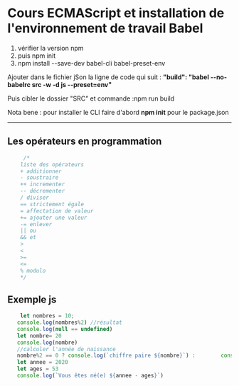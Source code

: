 # Cours ECMAScript et installation de l'environnement de travail **Babel**


1. vérifier la version npm
2. puis npm init
3. npm install --save-dev babel-cli babel-preset-env

Ajouter dans le fichier jSon la ligne de code qui suit : 
**"build": "babel --no-babelrc src -w -d js --preset=env"**

Puis cibler le dossier "SRC" et commande :npm run build

Nota bene : pour installer le CLI faire d'abord **npm init** pour le package.json

---
## Les opérateurs en programmation
```js
     /* 
    liste des opérateurs
    + additionner
    - soustraire
    ++ incrementer
    -- décrementer
    / diviser
    == strictement égale
    = affectation de valeur
    += ajouter une valeur
    -= enlever
    || ou
    && et
    >
    <
    >=
    <=
    % modulo
    */
```
## Exemple js
```js
    let nombres = 10;
   console.log(nombres%2) //résultat
   console.log(null == undefined)
   let nombre= 20
   console.log(nombre)
   //calculer l'année de naissance
   nombre%2 == 0 ? console.log(`chiffre paire ${nombre}`) :        console.log(`chiffre impaire ${nombre}`)
   let annee = 2020
   let ages = 53
   console.log(`Vous êtes né(e) ${annee - ages}`)
```
